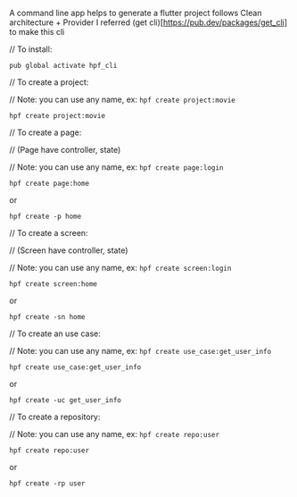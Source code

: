 A command line app helps to generate a flutter project follows Clean architecture + Provider
I referred (get cli)[https://pub.dev/packages/get_cli] to make this cli


// To install:
```
pub global activate hpf_cli
```

// To create a project:

// Note: you can use any name, ex: `hpf create project:movie`
```
hpf create project:movie
```
// To create a page:

// (Page have controller, state)

// Note: you can use any name, ex: `hpf create page:login`
```
hpf create page:home
```
or
```
hpf create -p home
```

// To create a screen:

// (Screen have controller, state)

// Note: you can use any name, ex: `hpf create screen:login`
```
hpf create screen:home
```
or
```
hpf create -sn home
```

// To create an use case:

// Note: you can use any name, ex: `hpf create use_case:get_user_info`
```
hpf create use_case:get_user_info
```
or
```
hpf create -uc get_user_info
```

// To create a repository:

// Note: you can use any name, ex: `hpf create repo:user`

```
hpf create repo:user
```
or
```
hpf create -rp user
```